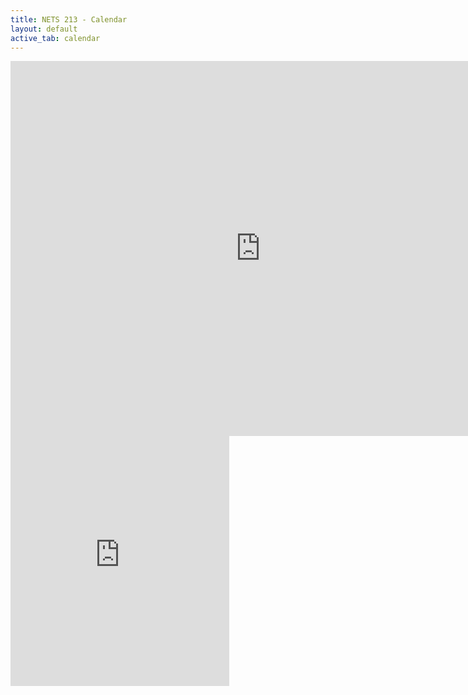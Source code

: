 ```yaml
---
title: NETS 213 - Calendar
layout: default
active_tab: calendar 
---
```


<div class="hidden-sm hidden-xs">
<iframe src="https://calendar.google.com/calendar/embed?showNav=0&amp;showDate=0&amp;showPrint=0&amp;showTabs=0&amp;showCalendars=0&amp;showTz=0&amp;mode=AGENDA&amp;height=600&amp;wkst=1&amp;bgcolor=%23FFFFFF&amp;src=pnjt43h10rq3hbq1n0plg2b53s%40group.calendar.google.com&amp;color=%238C500B&amp;ctz=America%2FNew_York" style="border-width:0" width="800" height="600" frameborder="0" scrolling="no"></iframe>
</div>
<div class="visible-sm visible-xs">
<iframe src="https://calendar.google.com/calendar/embed?showNav=0&amp;showDate=0&amp;showPrint=0&amp;showTabs=0&amp;showCalendars=0&amp;showTz=0&amp;mode=AGENDA&amp;height=600&amp;wkst=1&amp;bgcolor=%23FFFFFF&amp;src=pnjt43h10rq3hbq1n0plg2b53s%40group.calendar.google.com&amp;color=%238C500B&amp;ctz=America%2FNew_York" style="border-width:0" width="350" height="400" frameborder="0" scrolling="no"></iframe>
</div>
